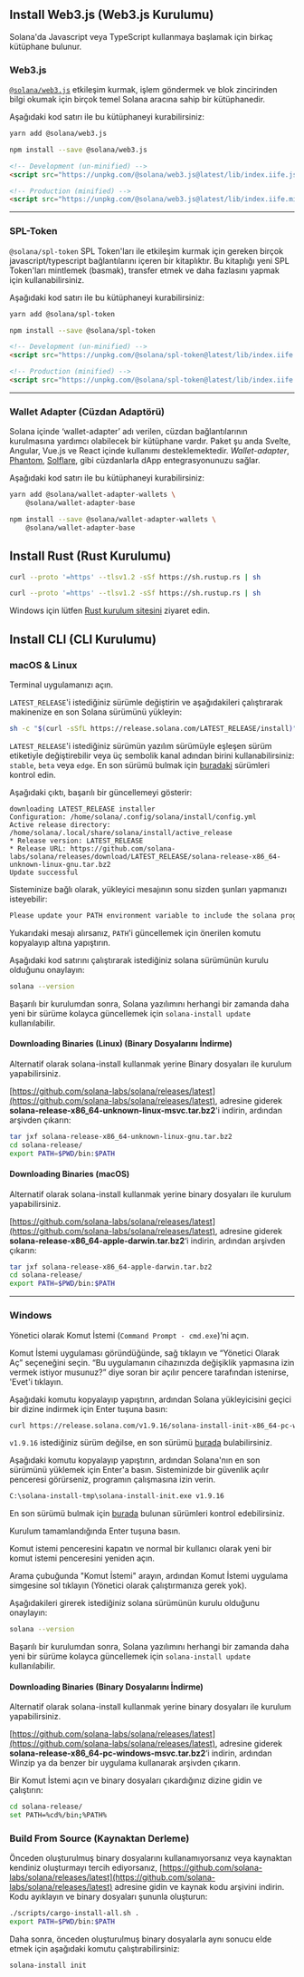 ## Install Web3.js (Web3.js Kurulumu)

Solana'da Javascript veya TypeScript kullanmaya başlamak için birkaç kütüphane bulunur.<br/>

### Web3.js

[`@solana/web3.js`](https://solana-labs.github.io/solana-web3.js/) etkileşim kurmak, işlem göndermek ve blok zincirinden bilgi okumak için birçok temel Solana aracına sahip bir kütüphanedir.

Aşağıdaki kod satırı ile bu kütüphaneyi kurabilirsiniz:

<CodeGroup>
  <CodeGroupItem title="YARN" active>

```bash
yarn add @solana/web3.js
```

  </CodeGroupItem>

  <CodeGroupItem title="NPM">

```bash
npm install --save @solana/web3.js
```

  </CodeGroupItem>

  <CodeGroupItem title="BROWSER">

```html
<!-- Development (un-minified) -->
<script src="https://unpkg.com/@solana/web3.js@latest/lib/index.iife.js"></script>

<!-- Production (minified) -->
<script src="https://unpkg.com/@solana/web3.js@latest/lib/index.iife.min.js"></script>
```

  </CodeGroupItem>
</CodeGroup>

---

### SPL-Token

`@solana/spl-token` SPL Token'ları ile etkileşim kurmak için gereken birçok javascript/typescript bağlantılarını içeren bir kitaplıktır.
Bu kitaplığı yeni SPL Token'ları mintlemek (basmak), transfer etmek ve daha fazlasını yapmak için kullanabilirsiniz.

Aşağıdaki kod satırı ile bu kütüphaneyi kurabilirsiniz:

<CodeGroup>
  <CodeGroupItem title="YARN" active>

```bash
yarn add @solana/spl-token
```

  </CodeGroupItem>

  <CodeGroupItem title="NPM">

```bash
npm install --save @solana/spl-token
```

  </CodeGroupItem>

  <CodeGroupItem title="BROWSER">

```html
<!-- Development (un-minified) -->
<script src="https://unpkg.com/@solana/spl-token@latest/lib/index.iife.js"></script>

<!-- Production (minified) -->
<script src="https://unpkg.com/@solana/spl-token@latest/lib/index.iife.min.js"></script>
```

  </CodeGroupItem>
</CodeGroup>

---

### Wallet Adapter (Cüzdan Adaptörü)

Solana içinde ‘wallet-adapter’ adı verilen, cüzdan bağlantılarının kurulmasına yardımcı olabilecek bir kütüphane vardır.
Paket şu anda Svelte, Angular, Vue.js ve React içinde kullanımı desteklemektedir. *Wallet-adapter*, [Phantom](https://phantom.app/), [Solflare](https://solflare.com/), gibi cüzdanlarla dApp entegrasyonunuzu sağlar.

Aşağıdaki kod satırı ile bu kütüphaneyi kurabilirsiniz:

<CodeGroup>
  <CodeGroupItem title="YARN" active>

```bash
yarn add @solana/wallet-adapter-wallets \
    @solana/wallet-adapter-base
```

  </CodeGroupItem>

  <CodeGroupItem title="NPM">

```bash
npm install --save @solana/wallet-adapter-wallets \
    @solana/wallet-adapter-base
```

  </CodeGroupItem>
</CodeGroup>

## Install Rust (Rust Kurulumu)

<CodeGroup>
  <CodeGroupItem title="MACOS" active>

```bash
curl --proto '=https' --tlsv1.2 -sSf https://sh.rustup.rs | sh
```

  </CodeGroupItem>
  <CodeGroupItem title="LINUX">

```bash
curl --proto '=https' --tlsv1.2 -sSf https://sh.rustup.rs | sh
```

  </CodeGroupItem>
</CodeGroup>

Windows için lütfen [Rust kurulum sitesini](https://www.rust-lang.org/tools/install) ziyaret edin.

## Install CLI (CLI Kurulumu)

### macOS & Linux

Terminal uygulamanızı açın.

`LATEST_RELEASE`'i istediğiniz sürümle değiştirin ve aşağıdakileri çalıştırarak makinenize en son Solana sürümünü yükleyin:

```bash
sh -c "$(curl -sSfL https://release.solana.com/LATEST_RELEASE/install)"
```

`LATEST_RELEASE`'i istediğiniz sürümün yazılım sürümüyle eşleşen sürüm etiketiyle değiştirebilir veya üç sembolik kanal adından birini kullanabilirsiniz: `stable`, `beta` veya `edge`. En son sürümü bulmak için [buradaki](https://github.com/solana-labs/solana/releases) sürümleri kontrol edin.

Aşağıdaki çıktı, başarılı bir güncellemeyi gösterir:

```text
downloading LATEST_RELEASE installer
Configuration: /home/solana/.config/solana/install/config.yml
Active release directory: /home/solana/.local/share/solana/install/active_release
* Release version: LATEST_RELEASE
* Release URL: https://github.com/solana-labs/solana/releases/download/LATEST_RELEASE/solana-release-x86_64-unknown-linux-gnu.tar.bz2
Update successful
```

Sisteminize bağlı olarak, yükleyici mesajının sonu sizden şunları yapmanızı isteyebilir:

```bash
Please update your PATH environment variable to include the solana programs:
```

Yukarıdaki mesajı alırsanız, `PATH`'i güncellemek için önerilen komutu kopyalayıp altına yapıştırın.

Aşağıdaki kod satırını çalıştırarak istediğiniz solana sürümünün kurulu olduğunu onaylayın:

```bash
solana --version
```

Başarılı bir kurulumdan sonra, Solana yazılımını herhangi bir zamanda daha yeni bir sürüme kolayca güncellemek için `solana-install update` kullanılabilir.

#### Downloading Binaries (Linux) (Binary Dosyalarını İndirme)

Alternatif olarak solana-install kullanmak yerine Binary dosyaları ile kurulum yapabilirsiniz.

[https://github.com/solana-labs/solana/releases/latest](https://github.com/solana-labs/solana/releases/latest),
adresine giderek **solana-release-x86_64-unknown-linux-msvc.tar.bz2**'i indirin, ardından arşivden çıkarın:

```bash
tar jxf solana-release-x86_64-unknown-linux-gnu.tar.bz2
cd solana-release/
export PATH=$PWD/bin:$PATH
```

#### Downloading Binaries (macOS)

Alternatif olarak solana-install kullanmak yerine binary dosyaları ile kurulum yapabilirsiniz. 

[https://github.com/solana-labs/solana/releases/latest](https://github.com/solana-labs/solana/releases/latest),
adresine giderek **solana-release-x86_64-apple-darwin.tar.bz2**‘i indirin, ardından arşivden çıkarın:

```bash
tar jxf solana-release-x86_64-apple-darwin.tar.bz2
cd solana-release/
export PATH=$PWD/bin:$PATH
```

---

### Windows

Yönetici olarak Komut İstemi (`Command Prompt - cmd.exe`)’ni açın. 

Komut İstemi uygulaması göründüğünde, sağ tıklayın ve “Yönetici Olarak Aç” seçeneğini seçin.
“Bu uygulamanın cihazınızda değişiklik yapmasına izin vermek istiyor musunuz?” diye soran bir açılır pencere tarafından istenirse, 'Evet'i tıklayın.

Aşağıdaki komutu kopyalayıp yapıştırın, ardından Solana yükleyicisini geçici bir dizine indirmek için Enter tuşuna basın:

```bash
curl https://release.solana.com/v1.9.16/solana-install-init-x86_64-pc-windows-msvc.exe --output C:\solana-install-tmp\solana-install-init.exe --create-dirs
```

`v1.9.16` istediğiniz sürüm değilse, en son sürümü [burada](https://github.com/solana-labs/solana/releases) bulabilirsiniz.

Aşağıdaki komutu kopyalayıp yapıştırın, ardından Solana'nın en son sürümünü yüklemek için Enter'a basın. Sisteminizde bir güvenlik açılır penceresi görürseniz, programın çalışmasına izin verin.

```bash
C:\solana-install-tmp\solana-install-init.exe v1.9.16
```

En son sürümü bulmak için [burada](https://github.com/solana-labs/solana/releases) bulunan sürümleri kontrol edebilirsiniz.

Kurulum tamamlandığında Enter tuşuna basın.

Komut istemi penceresini kapatın ve normal bir kullanıcı olarak yeni bir komut istemi penceresini yeniden açın.

Arama çubuğunda "Komut İstemi" arayın, ardından Komut İstemi uygulama simgesine sol tıklayın (Yönetici olarak çalıştırmanıza gerek yok).

Aşağıdakileri girerek istediğiniz solana sürümünün kurulu olduğunu onaylayın:

```bash
solana --version
```

Başarılı bir kurulumdan sonra, Solana yazılımını herhangi bir zamanda daha yeni bir sürüme kolayca güncellemek için `solana-install update` kullanılabilir.

#### Downloading Binaries (Binary Dosyalarını İndirme)

Alternatif olarak solana-install kullanmak yerine binary dosyaları ile kurulum yapabilirsiniz. 


[https://github.com/solana-labs/solana/releases/latest](https://github.com/solana-labs/solana/releases/latest),
adresine giderek **solana-release-x86_64-pc-windows-msvc.tar.bz2**‘i indirin, ardından Winzip ya da benzer bir uygulama kullanarak arşivden çıkarın.


Bir Komut İstemi açın ve binary dosyaları çıkardığınız dizine gidin ve çalıştırın:

```bash
cd solana-release/
set PATH=%cd%/bin;%PATH%
```

### Build From Source (Kaynaktan Derleme)

Önceden oluşturulmuş binary dosyalarını kullanamıyorsanız veya kaynaktan kendiniz oluşturmayı tercih ediyorsanız,
[https://github.com/solana-labs/solana/releases/latest](https://github.com/solana-labs/solana/releases/latest)
adresine gidin ve kaynak kodu arşivini indirin. Kodu ayıklayın ve binary dosyaları şununla oluşturun:

```bash
./scripts/cargo-install-all.sh .
export PATH=$PWD/bin:$PATH
```

Daha sonra, önceden oluşturulmuş binary dosyalarla aynı sonucu elde etmek için aşağıdaki komutu çalıştırabilirsiniz:

```bash
solana-install init
```
